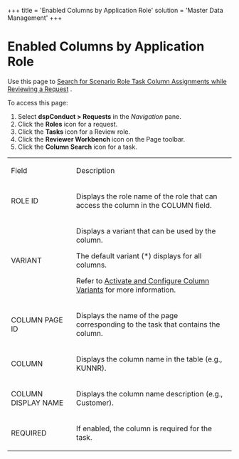 +++
title = 'Enabled Columns by Application Role'
solution = 'Master Data Management'
+++

# Enabled Columns by Application Role

<div class="use">

Use this page to [Search for Scenario Role Task Column Assignments while
Reviewing a
Request](../Use_Cases/Search_for_Scenario_Role_Task_Column_Assignments_while_Reviewing_a_Request)
.

</div>

To access this page:

1.  Select <span style="font-weight: bold;">dspConduct \>
    Requests</span> in the
    <span style="font-style: italic;">Navigation</span> pane.
2.  Click the <span style="font-weight: bold;">Roles</span> icon for a
    request.
3.  Click the <span style="font-weight: bold;">Tasks</span> icon for a
    Review role.
4.  Click the <span style="font-weight: bold;">Reviewer Workbench
    </span>icon on the Page toolbar.
5.  Click the <span style="font-weight: bold;">Column Search</span> icon
    for a task.

<table>
<tbody>
<tr class="odd">
<td><p>Field</p></td>
<td><p>Description</p></td>
</tr>
<tr class="even">
<td><p>ROLE ID</p></td>
<td><p>Displays the role name of the role that can access the column in the COLUMN field.</p></td>
</tr>
<tr class="odd">
<td><p>VARIANT</p></td>
<td><p>Displays a variant that can be used by the column.</p>
<p>The default variant (*) displays for all columns.</p>
<p>Refer to <a href="../Use_Cases/Activate_Configure_Column_Variants">Activate and Configure Column Variants</a> for more information.</p></td>
</tr>
<tr class="even">
<td><p>COLUMN PAGE ID</p></td>
<td><p>Displays the name of the page corresponding to the task that contains the column.</p></td>
</tr>
<tr class="odd">
<td><p>COLUMN</p></td>
<td><p>Displays the column name in the table (e.g., KUNNR).</p></td>
</tr>
<tr class="even">
<td><p>COLUMN DISPLAY NAME</p></td>
<td><p>Displays the column name description (e.g., Customer).</p></td>
</tr>
<tr class="odd">
<td><p>REQUIRED</p></td>
<td><p>If enabled, the column is required for the task.</p></td>
</tr>
</tbody>
</table>
